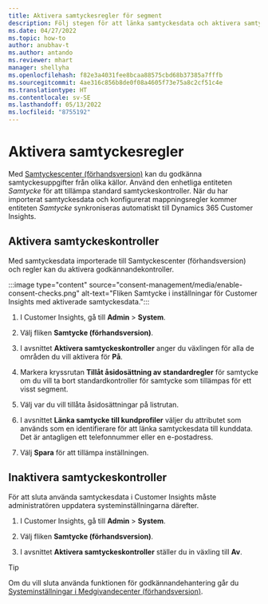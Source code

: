 ```yaml
---
title: Aktivera samtyckesregler för segment
description: Följ stegen för att länka samtyckesdata och aktivera samtyckeskontroller i Dynamics 365 Customer Insights. En administratör kan även inaktivera samtyckeskontroller.
ms.date: 04/27/2022
ms.topic: how-to
author: anubhav-t
ms.author: antando
ms.reviewer: mhart
manager: shellyha
ms.openlocfilehash: f82e3a4031fee8bcaa88575cbd68b37385a7fffb
ms.sourcegitcommit: 4ae316c856b8de0f08a4605f73e75a8c2cf51c4e
ms.translationtype: HT
ms.contentlocale: sv-SE
ms.lasthandoff: 05/13/2022
ms.locfileid: "8755192"
---
```

# <a name="activate-consent-rules"></a>Aktivera samtyckesregler

Med [Samtyckescenter (förhandsversion)](consent-management/overview.md) kan du godkänna samtyckesuppgifter från olika källor. Använd den enhetliga entiteten *Samtycke* för att tillämpa standard samtyckeskontroller. När du har importerat samtyckesdata och konfigurerat mappningsregler kommer entiteten *Samtycke* synkroniseras automatiskt till Dynamics 365 Customer Insights.

## <a name="enable-consent-checks"></a>Aktivera samtyckeskontroller

Med samtyckesdata importerade till Samtyckescenter (förhandsversion) och regler kan du aktivera godkännandekontroller. 

:::image type="content" source="consent-management/media/enable-consent-checks.png" alt-text="Fliken Samtycke i inställningar för Customer Insights med aktiverade samtyckesdata.":::

1. I Customer Insights, gå till **Admin** > **System**.

1. Välj fliken **Samtycke (förhandsversion)**.

1. I avsnittet **Aktivera samtyckeskontroller** anger du växlingen för alla de områden du vill aktivera för **På**.

1. Markera kryssrutan **Tillåt åsidosättning av standardregler** för samtycke om du vill ta bort standardkontroller för samtycke som tillämpas för ett visst segment. 

1. Välj var du vill tillåta åsidosättningar på listrutan.     

1. I avsnittet **Länka samtycke till kundprofiler** väljer du attributet som används som en identifierare för att länka samtyckesdata till kunddata. Det är antagligen ett telefonnummer eller en e-postadress. 

1. Välj **Spara** för att tillämpa inställningen.

## <a name="disable-consent-checks"></a>Inaktivera samtyckeskontroller

För att sluta använda samtyckesdata i Customer Insights måste administratören uppdatera systeminställningarna därefter.

1. I Customer Insights, gå till **Admin** > **System**.

1. Välj fliken **Samtycke (förhandsversion)**.

1. I avsnittet **Aktivera samtyckeskontroller** ställer du in växling till **Av**.

> [!TIP]
> Om du vill sluta använda funktionen för godkännandehantering går du [Systeminställningar i Medgivandecenter (förhandsversion)](consent-management/system-settings.md).
